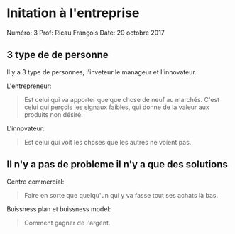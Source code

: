 # Initation à l'entreprise

Numéro: 3
Prof: Ricau François
Date: 20 octobre 2017

## 3 type de de personne

Il y a 3 type de personnes, l'inveteur le manageur et l'innovateur.

L'entrepreneur:

> Est celui qui va apporter quelque chose de neuf au marchés. C'est celui qui perçois les signaux faibles, qui donne de la valeur aux produits non désiré.

L'innovateur:

> Est celui qui voit les choses que les autres ne voient pas.

## Il n'y a pas de probleme il n'y a que des solutions

Centre commercial:

> Faire en sorte que quelqu'un qui y va fasse tout ses achats là bas.

Buissness plan et buissness model:

> Comment gagner de l'argent.

